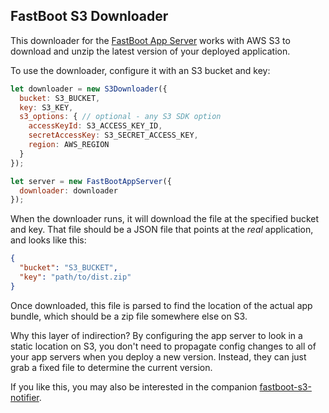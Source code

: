 ## FastBoot S3 Downloader

This downloader for the [FastBoot App Server][app-server] works with AWS
S3 to download and unzip the latest version of your deployed
application.

[app-server]: https://github.com/ember-fastboot/fastboot-app-server

To use the downloader, configure it with an S3 bucket and key:

```js
let downloader = new S3Downloader({
  bucket: S3_BUCKET,
  key: S3_KEY,
  s3_options: { // optional - any S3 SDK option
    accessKeyId: S3_ACCESS_KEY_ID,
    secretAccessKey: S3_SECRET_ACCESS_KEY,
    region: AWS_REGION
  }
});

let server = new FastBootAppServer({
  downloader: downloader
});
```

When the downloader runs, it will download the file at the specified
bucket and key. That file should be a JSON file that points at the
_real_ application, and looks like this:

```json
{
  "bucket": "S3_BUCKET",
  "key": "path/to/dist.zip"
}
```

Once downloaded, this file is parsed to find the location of the actual
app bundle, which should be a zip file somewhere else on S3.

Why this layer of indirection? By configuring the app server to look in
a static location on S3, you don't need to propagate config changes to
all of your app servers when you deploy a new version. Instead, they can
just grab a fixed file to determine the current version.

If you like this, you may also be interested in the companion
[fastboot-s3-notifier](https://github.com/tomdale/fastboot-s3-notifier).
